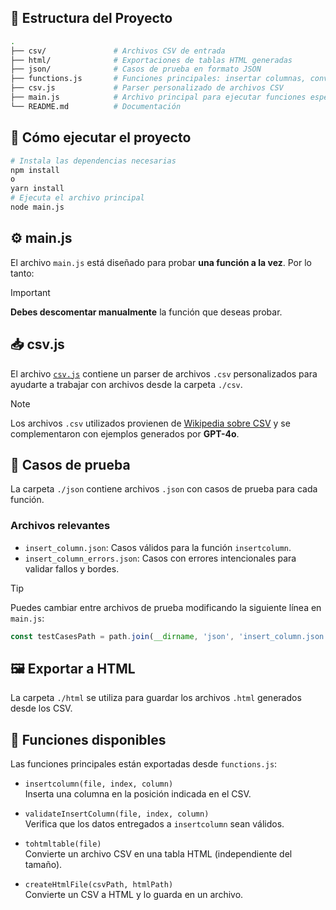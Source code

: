 ## 📁 Estructura del Proyecto

```bash
.
├── csv/               # Archivos CSV de entrada
├── html/              # Exportaciones de tablas HTML generadas
├── json/              # Casos de prueba en formato JSON
├── functions.js       # Funciones principales: insertar columnas, convertir a HTML, validaciones
├── csv.js             # Parser personalizado de archivos CSV
├── main.js            # Archivo principal para ejecutar funciones específicas
└── README.md          # Documentación
```

## 🚀 Cómo ejecutar el proyecto

```bash
# Instala las dependencias necesarias
npm install
o 
yarn install
# Ejecuta el archivo principal
node main.js
```

## ⚙️ main.js

El archivo `main.js` está diseñado para probar **una función a la vez**. Por lo tanto:

> [!IMPORTANT]  
> **Debes descomentar manualmente** la función que deseas probar.

## 📥 csv.js

El archivo [`csv.js`](./csv.js) contiene un parser de archivos `.csv` personalizados para ayudarte a trabajar con archivos desde la carpeta `./csv`.

> [!NOTE]  
> Los archivos `.csv` utilizados provienen de [Wikipedia sobre CSV](https://en.wikipedia.org/wiki/Comma-separated_values) y se complementaron con ejemplos generados por **GPT-4o**.

## 🧪 Casos de prueba

La carpeta `./json` contiene archivos `.json` con casos de prueba para cada función.

### Archivos relevantes

- `insert_column.json`: Casos válidos para la función `insertcolumn`.
- `insert_column_errors.json`: Casos con errores intencionales para validar fallos y bordes.

> [!TIP]
> Puedes cambiar entre archivos de prueba modificando la siguiente línea en `main.js`:
>
> ```js
> const testCasesPath = path.join(__dirname, 'json', 'insert_column.json');
> ```

## 🖼️ Exportar a HTML

La carpeta `./html` se utiliza para guardar los archivos `.html` generados desde los CSV.

## 🧩 Funciones disponibles

Las funciones principales están exportadas desde `functions.js`:

- `insertcolumn(file, index, column)`  
  Inserta una columna en la posición indicada en el CSV.

- `validateInsertColumn(file, index, column)`  
  Verifica que los datos entregados a `insertcolumn` sean válidos.

- `tohtmltable(file)`  
  Convierte un archivo CSV en una tabla HTML (independiente del tamaño).

- `createHtmlFile(csvPath, htmlPath)`  
  Convierte un CSV a HTML y lo guarda en un archivo.